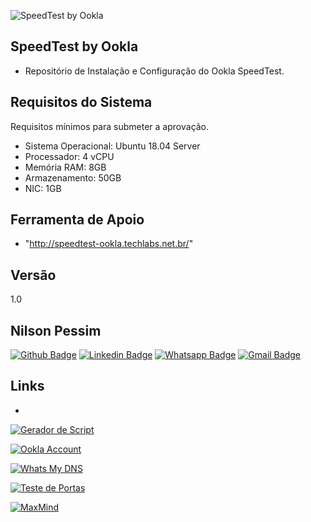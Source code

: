![SpeedTest by Ookla](http://speedtest-ookla.techlabs.net.br/speedtest.png)
 
## SpeedTest by Ookla
 
* Repositório de Instalação e Configuração do Ookla SpeedTest.
 
## Requisitos do Sistema

Requisitos mínimos para submeter a aprovação.
 
* Sistema Operacional: Ubuntu 18.04 Server
* Processador: 4 vCPU
* Memória RAM: 8GB
* Armazenamento: 50GB
* NIC: 1GB

## Ferramenta de Apoio
* "http://speedtest-ookla.techlabs.net.br/"

## Versão
1.0

## Nilson Pessim

[![Github Badge](https://img.shields.io/badge/-Github-000?style=flat-square&logo=Github&logoColor=white&link=https://github.com/nilsonpessim)](https://github.com/nilsonpessim)
[![Linkedin Badge](https://img.shields.io/badge/-LinkedIn-blue?style=flat-square&logo=Linkedin&logoColor=white&link=https://br.linkedin.com/in/nilsonpessim)](https://br.linkedin.com/in/nilsonpessim)
[![Whatsapp Badge](https://img.shields.io/badge/-Whatsapp-4CA143?style=flat-square&labelColor=4CA143&logo=whatsapp&logoColor=white&link=https://api.whatsapp.com/send?phone=5537999351046)](https://api.whatsapp.com/send?phone=5537999351046)
[![Gmail Badge](https://img.shields.io/badge/-Gmail-c14438?style=flat-square&logo=Gmail&logoColor=white&link=mailto:nilson@techlabs.net.br)](mailto:nilson@techlabs.net.br)

 
## Links
  -

  [![Gerador de Script](https://img.shields.io/badge/-Script-c14438?style=flat-square&link=http://speedtest-ookla.techlabs.net.br)](http://speedtest-ookla.techlabs.net.br)

  [![Ookla Account](https://img.shields.io/badge/-Ookla-c14438?style=flat-square&link=https://account.ookla.com/login)](https://account.ookla.com/login)

  [![Whats My DNS](https://img.shields.io/badge/-Ookla-c14438?style=flat-square&link=https://www.whatsmydns.net)](https://www.whatsmydns.net)

  [![Teste de Portas](https://img.shields.io/badge/-Ookla-c14438?style=flat-square&link=https://testeportas.com.br)](https://testeportas.com.br)

  [![MaxMind](https://img.shields.io/badge/-Ookla-c14438?style=flat-square&link=https://www.maxmind.com/en/geoip2-precision-demo)](https://www.maxmind.com/en/geoip2-precision-demo)